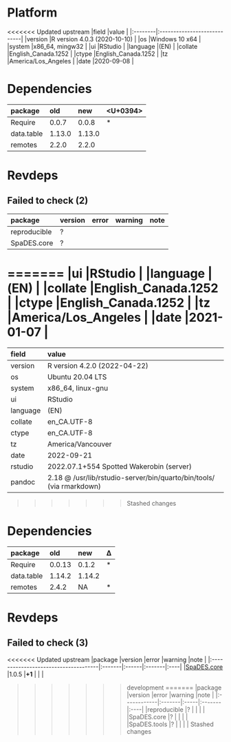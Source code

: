 # Platform

<<<<<<< Updated upstream
|field    |value                        |
|:--------|:----------------------------|
|version  |R version 4.0.3 (2020-10-10) |
|os       |Windows 10 x64               |
|system   |x86_64, mingw32              |
|ui       |RStudio                      |
|language |(EN)                         |
|collate  |English_Canada.1252          |
|ctype    |English_Canada.1252          |
|tz       |America/Los_Angeles          |
|date     |2020-09-08                   |

# Dependencies

|package    |old    |new    |<U+0394>  |
|:----------|:------|:------|:--|
|Require    |0.0.7  |0.0.8  |*  |
|data.table |1.13.0 |1.13.0 |   |
|remotes    |2.2.0  |2.2.0  |   |

# Revdeps

## Failed to check (2)

|package      |version |error |warning |note |
|:------------|:-------|:-----|:-------|:----|
|reproducible |?       |      |        |     |
|SpaDES.core  |?       |      |        |     |
=======
|ui       |RStudio                      |
|language |(EN)                         |
|collate  |English_Canada.1252          |
|ctype    |English_Canada.1252          |
|tz       |America/Los_Angeles          |
|date     |2021-01-07                   |
=======
|field    |value                                                                |
|:--------|:--------------------------------------------------------------------|
|version  |R version 4.2.0 (2022-04-22)                                         |
|os       |Ubuntu 20.04 LTS                                                     |
|system   |x86_64, linux-gnu                                                    |
|ui       |RStudio                                                              |
|language |(EN)                                                                 |
|collate  |en_CA.UTF-8                                                          |
|ctype    |en_CA.UTF-8                                                          |
|tz       |America/Vancouver                                                    |
|date     |2022-09-21                                                           |
|rstudio  |2022.07.1+554 Spotted Wakerobin (server)                             |
|pandoc   |2.18 @ /usr/lib/rstudio-server/bin/quarto/bin/tools/ (via rmarkdown) |
>>>>>>> Stashed changes

# Dependencies

|package    |old    |new    |Δ  |
|:----------|:------|:------|:--|
|Require    |0.0.13 |0.1.2  |*  |
|data.table |1.14.2 |1.14.2 |   |
|remotes    |2.4.2  |NA     |*  |

# Revdeps

## Failed to check (3)

<<<<<<< Updated upstream
|package                               |version |error  |warning |note |
|:-------------------------------------|:-------|:------|:-------|:----|
|[SpaDES.core](problems.md#spadescore) |1.0.5   |__+1__ |        |     |
>>>>>>> development
=======
|package      |version |error |warning |note |
|:------------|:-------|:-----|:-------|:----|
|reproducible |?       |      |        |     |
|SpaDES.core  |?       |      |        |     |
|SpaDES.tools |?       |      |        |     |
>>>>>>> Stashed changes

